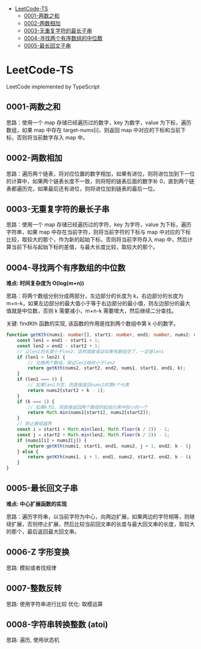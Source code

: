 - [LeetCode-TS](#leetcode-ts)
  - [0001-两数之和](#0001-两数之和)
  - [0002-两数相加](#0002-两数相加)
  - [0003-无重复字符的最长子串](#0003-无重复字符的最长子串)
  - [0004-寻找两个有序数组的中位数](#0004-寻找两个有序数组的中位数)
  - [0005-最长回文子串](#0005-最长回文子串)


# LeetCode-TS

LeetCode implemented by TypeScript

## 0001-两数之和

思路：使用一个 map 存储已经遍历过的数字，key 为数字，value 为下标，遍历数组，如果 map 中存在 target-nums[i]，则返回 map 中对应的下标和当前下标，否则将当前数字存入 map 中。

## 0002-两数相加

思路：遍历两个链表，将对应位置的数字相加，如果有进位，则将进位加到下一位的计算中，如果两个链表长度不一致，则将短的链表后面的数字补 0，直到两个链表都遍历完，如果最后还有进位，则将进位加到链表的最后一位。

## 0003-无重复字符的最长子串

思路：使用一个 map 存储已经遍历过的字符，key 为字符，value 为下标，遍历字符串，如果 map 中存在当前字符，则将当前字符的下标与 map 中对应的下标比较，取较大的那个，作为新的起始下标，否则将当前字符存入 map 中，然后计算当前下标与起始下标的差值，与最大长度比较，取较大的那个。

## 0004-寻找两个有序数组的中位数

**难点: 时间复杂度为 O(log(m+n))**

思路：将两个数组分别分成两部分，左边部分的长度为 k，右边部分的长度为 m+n-k，如果左边部分的最大值小于等于右边部分的最小值，则左边部分的最大值就是中位数，否则 k 需要减小，m+n-k 需要增大，然后继续二分查找。

关键: findKth 函数的实现, 该函数的作用是找到两个数组中第 k 小的数字。

```typescript
function getKth(nums1: number[], start1: number, end1: number, nums2: number[], start2: number, end2: number, k: number): number {
    const len1 = end1 - start1 + 1;
    const len2 = end2 - start2 + 1;
    // 让len1的长度小于len2，这样就能保证如果有数组空了，一定是len1
    if (len1 > len2) {
        // 交换两个数组，保证len1始终小于len2
        return getKth(nums2, start2, end2, nums1, start1, end1, k);
    }
    if (len1 === 0) {
        // 如果len1为空，则直接返回nums2的第k个元素
        return nums2[start2 + k - 1];
    }
    if (k === 1) {
        // 如果k为1，则直接返回两个数组的起始元素中较小的一个
        return Math.min(nums1[start1], nums2[start2]);
    }
    // 防止数组越界
    const i = start1 + Math.min(len1, Math.floor(k / 2)) - 1;
    const j = start2 + Math.min(len2, Math.floor(k / 2)) - 1;
    if (nums1[i] > nums2[j]) {
        return getKth(nums1, start1, end1, nums2, j + 1, end2, k - (j - start2 + 1));
    } else {
        return getKth(nums1, i + 1, end1, nums2, start2, end2, k - (i - start1 + 1));
    }
}
```

## 0005-最长回文子串

**难点: 中心扩展函数的实现**

思路：遍历字符串，以当前字符为中心，向两边扩展，如果两边的字符相等，则继续扩展，否则停止扩展，然后比较当前回文串的长度与最大回文串的长度，取较大的那个，最后返回最大回文串。

## 0006-Z 字形变换

思路: 模拟或者找规律

## 0007-整数反转

思路: 使用字符串进行比较
优化: 取模运算

## 0008-字符串转换整数 (atoi)

思路: 遍历, 使用状态机